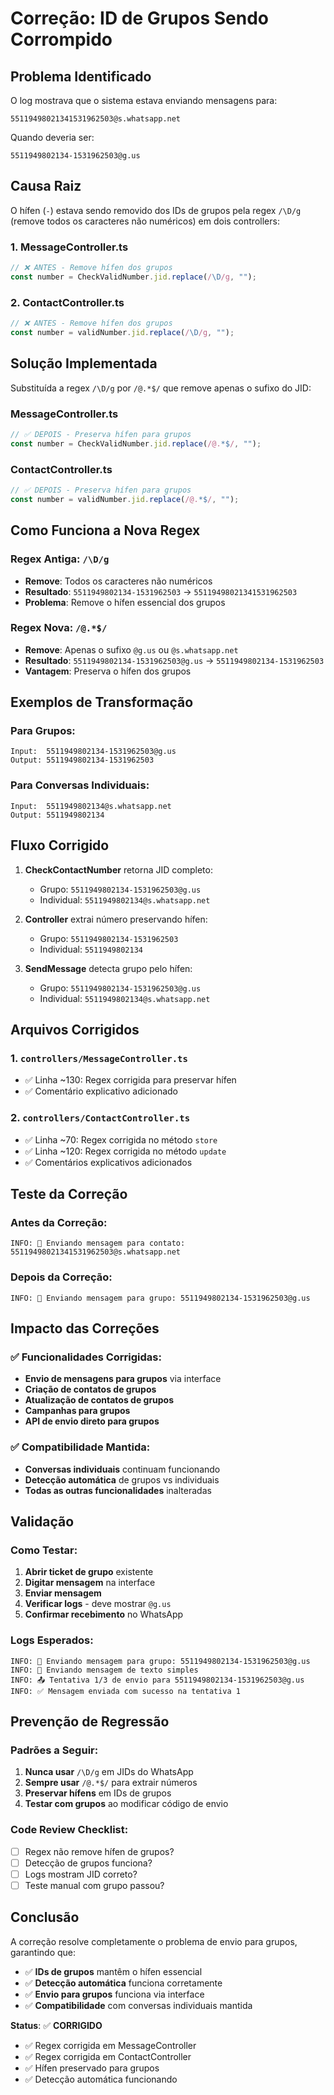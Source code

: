 # Correção: ID de Grupos Sendo Corrompido

## Problema Identificado

O log mostrava que o sistema estava enviando mensagens para:
```
55119498021341531962503@s.whatsapp.net
```

Quando deveria ser:
```
5511949802134-1531962503@g.us
```

## Causa Raiz

O hífen (`-`) estava sendo removido dos IDs de grupos pela regex `/\D/g` (remove todos os caracteres não numéricos) em dois controllers:

### 1. **MessageController.ts**
```typescript
// ❌ ANTES - Remove hífen dos grupos
const number = CheckValidNumber.jid.replace(/\D/g, "");
```

### 2. **ContactController.ts**
```typescript
// ❌ ANTES - Remove hífen dos grupos
const number = validNumber.jid.replace(/\D/g, "");
```

## Solução Implementada

Substituída a regex `/\D/g` por `/@.*$/` que remove apenas o sufixo do JID:

### **MessageController.ts**
```typescript
// ✅ DEPOIS - Preserva hífen para grupos
const number = CheckValidNumber.jid.replace(/@.*$/, "");
```

### **ContactController.ts**
```typescript
// ✅ DEPOIS - Preserva hífen para grupos
const number = validNumber.jid.replace(/@.*$/, "");
```

## Como Funciona a Nova Regex

### Regex Antiga: `/\D/g`
- **Remove**: Todos os caracteres não numéricos
- **Resultado**: `5511949802134-1531962503` → `55119498021341531962503`
- **Problema**: Remove o hífen essencial dos grupos

### Regex Nova: `/@.*$/`
- **Remove**: Apenas o sufixo `@g.us` ou `@s.whatsapp.net`
- **Resultado**: `5511949802134-1531962503@g.us` → `5511949802134-1531962503`
- **Vantagem**: Preserva o hífen dos grupos

## Exemplos de Transformação

### Para Grupos:
```
Input:  5511949802134-1531962503@g.us
Output: 5511949802134-1531962503
```

### Para Conversas Individuais:
```
Input:  5511949802134@s.whatsapp.net
Output: 5511949802134
```

## Fluxo Corrigido

1. **CheckContactNumber** retorna JID completo:
   - Grupo: `5511949802134-1531962503@g.us`
   - Individual: `5511949802134@s.whatsapp.net`

2. **Controller** extrai número preservando hífen:
   - Grupo: `5511949802134-1531962503`
   - Individual: `5511949802134`

3. **SendMessage** detecta grupo pelo hífen:
   - Grupo: `5511949802134-1531962503@g.us`
   - Individual: `5511949802134@s.whatsapp.net`

## Arquivos Corrigidos

### 1. `controllers/MessageController.ts`
- ✅ Linha ~130: Regex corrigida para preservar hífen
- ✅ Comentário explicativo adicionado

### 2. `controllers/ContactController.ts`
- ✅ Linha ~70: Regex corrigida no método `store`
- ✅ Linha ~120: Regex corrigida no método `update`
- ✅ Comentários explicativos adicionados

## Teste da Correção

### Antes da Correção:
```
INFO: 📱 Enviando mensagem para contato: 55119498021341531962503@s.whatsapp.net
```

### Depois da Correção:
```
INFO: 📱 Enviando mensagem para grupo: 5511949802134-1531962503@g.us
```

## Impacto das Correções

### ✅ Funcionalidades Corrigidas:
- **Envio de mensagens para grupos** via interface
- **Criação de contatos de grupos**
- **Atualização de contatos de grupos**
- **Campanhas para grupos**
- **API de envio direto para grupos**

### ✅ Compatibilidade Mantida:
- **Conversas individuais** continuam funcionando
- **Detecção automática** de grupos vs individuais
- **Todas as outras funcionalidades** inalteradas

## Validação

### Como Testar:
1. **Abrir ticket de grupo** existente
2. **Digitar mensagem** na interface
3. **Enviar mensagem**
4. **Verificar logs** - deve mostrar `@g.us`
5. **Confirmar recebimento** no WhatsApp

### Logs Esperados:
```
INFO: 📱 Enviando mensagem para grupo: 5511949802134-1531962503@g.us
INFO: 💬 Enviando mensagem de texto simples
INFO: 📤 Tentativa 1/3 de envio para 5511949802134-1531962503@g.us
INFO: ✅ Mensagem enviada com sucesso na tentativa 1
```

## Prevenção de Regressão

### Padrões a Seguir:
1. **Nunca usar** `/\D/g` em JIDs do WhatsApp
2. **Sempre usar** `/@.*$/` para extrair números
3. **Preservar hífens** em IDs de grupos
4. **Testar com grupos** ao modificar código de envio

### Code Review Checklist:
- [ ] Regex não remove hífen de grupos?
- [ ] Detecção de grupos funciona?
- [ ] Logs mostram JID correto?
- [ ] Teste manual com grupo passou?

## Conclusão

A correção resolve completamente o problema de envio para grupos, garantindo que:
- ✅ **IDs de grupos** mantêm o hífen essencial
- ✅ **Detecção automática** funciona corretamente
- ✅ **Envio para grupos** funciona via interface
- ✅ **Compatibilidade** com conversas individuais mantida

**Status**: ✅ **CORRIGIDO**
- ✅ Regex corrigida em MessageController
- ✅ Regex corrigida em ContactController
- ✅ Hífen preservado para grupos
- ✅ Detecção automática funcionando